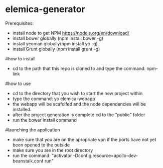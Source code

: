 # elemica-generator
Prerequisites:
- install node to get NPM https://nodejs.org/en/download/
- install bower globally (npm install bower -g)
- install yeoman globally(npm install yo -g)
- install Grunt globally (npm install grunt -g)

#how to install
- cd to the path that this repo is cloned to and type the command: npm-link

#how to use
- cd to the directory that you wish to start the new project within
- type the command: yo elemica-webapp
- the webapp will be scafolfed and the node dependencies will be installed.
- after the project generation is complete cd to the "public" folder 
- run the bower install command

#launching the application
- make sure that you are on the apropriate vpn if the ports have not yet been opened to the outside
- make sure you are in the root directory 
- run the command:
"activator -Dconfig.resource=apollo-dev-beanstalk.conf run"



